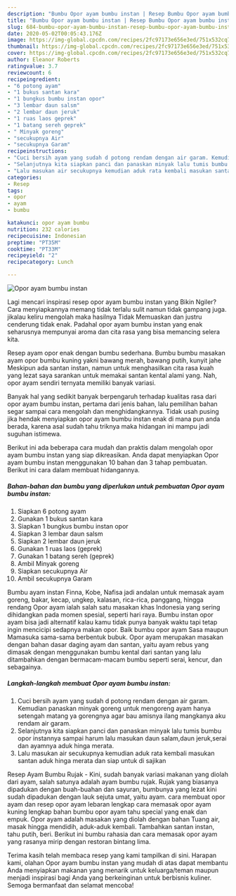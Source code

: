 ```yaml
---
description: "Bumbu Opor ayam bumbu instan | Resep Bumbu Opor ayam bumbu instan Yang Paling Enak"
title: "Bumbu Opor ayam bumbu instan | Resep Bumbu Opor ayam bumbu instan Yang Paling Enak"
slug: 684-bumbu-opor-ayam-bumbu-instan-resep-bumbu-opor-ayam-bumbu-instan-yang-paling-enak
date: 2020-05-02T00:05:43.176Z
image: https://img-global.cpcdn.com/recipes/2fc97173e656e3ed/751x532cq70/opor-ayam-bumbu-instan-foto-resep-utama.jpg
thumbnail: https://img-global.cpcdn.com/recipes/2fc97173e656e3ed/751x532cq70/opor-ayam-bumbu-instan-foto-resep-utama.jpg
cover: https://img-global.cpcdn.com/recipes/2fc97173e656e3ed/751x532cq70/opor-ayam-bumbu-instan-foto-resep-utama.jpg
author: Eleanor Roberts
ratingvalue: 3.7
reviewcount: 6
recipeingredient:
- "6 potong ayam"
- "1 bukus santan kara"
- "1 bungkus bumbu instan opor"
- "3 lembar daun salsm"
- "2 lembar daun jeruk"
- "1 ruas laos geprek"
- "1 batang sereh geprek"
- " Minyak goreng"
- "secukupnya Air"
- "secukupnya Garam"
recipeinstructions:
- "Cuci bersih ayam yang sudah d potong rendam dengan air garam. Kemudian panaskan minyak goreng untuk mengoreng ayam hanya setengah matang ya gorengnya agar bau amisnya ilang mangkanya aku rendam air garam."
- "Selanjutnya kita siapkan panci dan panaskan minyak lalu tumis bumbu opor instannya sampai harum lalu masukan daun salam,daun jeruk,serai dan ayamnya aduk hinga merata."
- "Lalu masukan air secukupnya kemudian aduk rata kembali masukan santan aduk hinga merata dan siap untuk di sajikan"
categories:
- Resep
tags:
- opor
- ayam
- bumbu

katakunci: opor ayam bumbu 
nutrition: 232 calories
recipecuisine: Indonesian
preptime: "PT35M"
cooktime: "PT33M"
recipeyield: "2"
recipecategory: Lunch

---
```



![Opor ayam bumbu instan](https://img-global.cpcdn.com/recipes/2fc97173e656e3ed/751x532cq70/opor-ayam-bumbu-instan-foto-resep-utama.jpg)

Lagi mencari inspirasi resep opor ayam bumbu instan yang Bikin Ngiler? Cara menyiapkannya memang tidak terlalu sulit namun tidak gampang juga. jikalau keliru mengolah maka hasilnya Tidak Memuaskan dan justru cenderung tidak enak. Padahal opor ayam bumbu instan yang enak seharusnya mempunyai aroma dan cita rasa yang bisa memancing selera kita.

Resep ayam opor enak dengan bumbu sederhana. Bumbu bumbu masakan ayam opor bumbu kuning yakni bawang merah, bawang putih, kunyit jahe Meskipun ada santan instan, namun untuk menghasilkan cita rasa kuah yang lezat saya sarankan untuk memakai santan kental alami yang. Nah, opor ayam sendiri ternyata memiliki banyak variasi.

Banyak hal yang sedikit banyak berpengaruh terhadap kualitas rasa dari opor ayam bumbu instan, pertama dari jenis bahan, lalu pemilihan bahan segar sampai cara mengolah dan menghidangkannya. Tidak usah pusing jika hendak menyiapkan opor ayam bumbu instan enak di mana pun anda berada, karena asal sudah tahu triknya maka hidangan ini mampu jadi suguhan istimewa.


Berikut ini ada beberapa cara mudah dan praktis dalam mengolah opor ayam bumbu instan yang siap dikreasikan. Anda dapat menyiapkan Opor ayam bumbu instan menggunakan 10 bahan dan 3 tahap pembuatan. Berikut ini cara dalam membuat hidangannya.

<!--inarticleads1-->

##### Bahan-bahan dan bumbu yang diperlukan untuk pembuatan Opor ayam bumbu instan:

1. Siapkan 6 potong ayam
1. Gunakan 1 bukus santan kara
1. Siapkan 1 bungkus bumbu instan opor
1. Siapkan 3 lembar daun salsm
1. Siapkan 2 lembar daun jeruk
1. Gunakan 1 ruas laos (geprek)
1. Gunakan 1 batang sereh (geprek)
1. Ambil  Minyak goreng
1. Siapkan secukupnya Air
1. Ambil secukupnya Garam


Bumbu ayam instan Finna, Kobe, Nafisa jadi andalan untuk memasak ayam goreng, bakar, kecap, ungkep, kalasan, rica-rica, panggang, hingga rendang Opor ayam ialah salah satu masakan khas Indonesia yang sering dihidangkan pada momen spesial, seperti hari raya. Bumbu instan opor ayam bisa jadi alternatif kalau kamu tidak punya banyak waktu tapi tetap ingin mencicipi sedapnya makan opor. Baik bumbu opor ayam Sasa maupun Mamasuka sama-sama berbentuk bubuk. Opor ayam merupakan masakan dengan bahan dasar daging ayam dan santan, yaitu ayam rebus yang dimasak dengan menggunakan bumbu kental dari santan yang lalu ditambahkan dengan bermacam-macam bumbu seperti serai, kencur, dan sebagainya. 

<!--inarticleads2-->

##### Langkah-langkah membuat Opor ayam bumbu instan:

1. Cuci bersih ayam yang sudah d potong rendam dengan air garam. Kemudian panaskan minyak goreng untuk mengoreng ayam hanya setengah matang ya gorengnya agar bau amisnya ilang mangkanya aku rendam air garam.
1. Selanjutnya kita siapkan panci dan panaskan minyak lalu tumis bumbu opor instannya sampai harum lalu masukan daun salam,daun jeruk,serai dan ayamnya aduk hinga merata.
1. Lalu masukan air secukupnya kemudian aduk rata kembali masukan santan aduk hinga merata dan siap untuk di sajikan


Resep Ayam Bumbu Rujak - Kini, sudah banyak variasi makanan yang diolah dari ayam, salah satunya adalah ayam bumbu rujak. Rujak yang biasanya dipadukan dengan buah-buahan dan sayuran, bumbunya yang lezat kini sudah dipadukan dengan lauk sejuta umat, yaitu ayam. cara membuat opor ayam dan resep opor ayam lebaran lengkap cara memasak opor ayam kuning lengkap bahan bumbu opor ayam tahu special yang enak dan empuk. Opor ayam adalah masakan yang diolah dengan bahan Tuang air, masak hingga mendidih, aduk-aduk kembali. Tambahkan santan instan, tahu putih, beri. Berikut ini bumbu rahasia dan cara memasak opor ayam yang rasanya mirip dengan restoran bintang lima. 

Terima kasih telah membaca resep yang kami tampilkan di sini. Harapan kami, olahan Opor ayam bumbu instan yang mudah di atas dapat membantu Anda menyiapkan makanan yang menarik untuk keluarga/teman maupun menjadi inspirasi bagi Anda yang berkeinginan untuk berbisnis kuliner. Semoga bermanfaat dan selamat mencoba!
